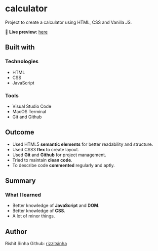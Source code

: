# calculator
Project to create a calculator using HTML, CSS and Vanilla JS.  

🔗 **Live preview:** [here](https://rizzitsinha.github.io/calculator/)

## Built with

### Technologies

* HTML
* CSS
* JavaScript

### Tools 

* Visual Studio Code
* MacOS Terminal
* Git and Github

## Outcome

* Used HTML5 **semantic elements** for better readability and structure.
* Used CSS3 **flex** to create layout.
* Used **Git** and **Github** for project management.
* Tried to maintain **clean code**.
* To describe code **commented** regularly and aptly.

## Summary

### What I learned

* Better knowledge of **JavaScript** and **DOM**.
* Better knowledge of **CSS**.
* A lot of minor things.

## Author

Rishit Sinha
Github: [rizzitsinha](https://github.com/rizzitsinha)
